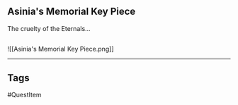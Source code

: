 ## Asinia's Memorial Key Piece
The cruelty of the Eternals...
## 
![[Asinia's Memorial Key Piece.png]]

---
## Tags
#QuestItem